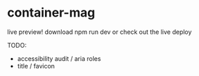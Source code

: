 # container-mag

live preview!
download npm run dev or check out the live deploy

TODO:
- accessibility audit / aria roles
- title / favicon